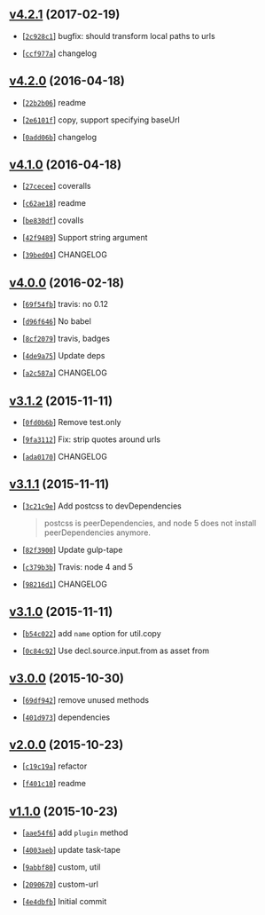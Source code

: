 <!-- f98b3ee 1487499733000 -->

## [v4.2.1](https://github.com/reducejs/postcss-custom-url/commit/f98b3ee) (2017-02-19)

* [[`2c928c1`](https://github.com/reducejs/postcss-custom-url/commit/2c928c1)] bugfix: should transform local paths to urls

* [[`ccf977a`](https://github.com/reducejs/postcss-custom-url/commit/ccf977a)] changelog

## [v4.2.0](https://github.com/reducejs/postcss-custom-url/commit/4cfed5e) (2016-04-18)

* [[`22b2b06`](https://github.com/reducejs/postcss-custom-url/commit/22b2b06)] readme

* [[`2e6101f`](https://github.com/reducejs/postcss-custom-url/commit/2e6101f)] copy, support specifying baseUrl

* [[`0add06b`](https://github.com/reducejs/postcss-custom-url/commit/0add06b)] changelog

## [v4.1.0](https://github.com/reducejs/postcss-custom-url/commit/5d24916) (2016-04-18)

* [[`27cecee`](https://github.com/reducejs/postcss-custom-url/commit/27cecee)] coveralls

* [[`c62ae18`](https://github.com/reducejs/postcss-custom-url/commit/c62ae18)] readme

* [[`be830df`](https://github.com/reducejs/postcss-custom-url/commit/be830df)] covalls

* [[`42f9489`](https://github.com/reducejs/postcss-custom-url/commit/42f9489)] Support string argument

* [[`39bed04`](https://github.com/reducejs/postcss-custom-url/commit/39bed04)] CHANGELOG

## [v4.0.0](https://github.com/reducejs/postcss-custom-url/commit/0390d2a) (2016-02-18)

* [[`69f54fb`](https://github.com/reducejs/postcss-custom-url/commit/69f54fb)] travis: no 0.12

* [[`d96f646`](https://github.com/reducejs/postcss-custom-url/commit/d96f646)] No babel

* [[`8cf2079`](https://github.com/reducejs/postcss-custom-url/commit/8cf2079)] travis, badges

* [[`4de9a75`](https://github.com/reducejs/postcss-custom-url/commit/4de9a75)] Update deps

* [[`a2c587a`](https://github.com/reducejs/postcss-custom-url/commit/a2c587a)] CHANGELOG

## [v3.1.2](https://github.com/reducejs/postcss-custom-url/commit/df68282) (2015-11-11)

* [[`0fd0b6b`](https://github.com/reducejs/postcss-custom-url/commit/0fd0b6b)] Remove test.only

* [[`9fa3112`](https://github.com/reducejs/postcss-custom-url/commit/9fa3112)] Fix: strip quotes around urls

* [[`ada0170`](https://github.com/reducejs/postcss-custom-url/commit/ada0170)] CHANGELOG

## [v3.1.1](https://github.com/reducejs/postcss-custom-url/commit/38d1b1b) (2015-11-11)

* [[`3c21c9e`](https://github.com/reducejs/postcss-custom-url/commit/3c21c9e)] Add postcss to devDependencies

    
    >postcss is peerDependencies, and node 5 does not install
    peerDependencies anymore.

* [[`82f3900`](https://github.com/reducejs/postcss-custom-url/commit/82f3900)] Update gulp-tape

* [[`c379b3b`](https://github.com/reducejs/postcss-custom-url/commit/c379b3b)] Travis: node 4 and 5

* [[`98216d1`](https://github.com/reducejs/postcss-custom-url/commit/98216d1)] CHANGELOG

## [v3.1.0](https://github.com/reducejs/postcss-custom-url/commit/5482e22) (2015-11-11)

* [[`b54c022`](https://github.com/reducejs/postcss-custom-url/commit/b54c022)] add `name` option for util.copy

* [[`0c84c92`](https://github.com/reducejs/postcss-custom-url/commit/0c84c92)] Use decl.source.input.from as asset from

## [v3.0.0](https://github.com/reducejs/postcss-custom-url/commit/86e4e31) (2015-10-30)

* [[`69df942`](https://github.com/reducejs/postcss-custom-url/commit/69df942)] remove unused methods

* [[`401d973`](https://github.com/reducejs/postcss-custom-url/commit/401d973)] dependencies

## [v2.0.0](https://github.com/reducejs/postcss-custom-url/commit/0b6dc83) (2015-10-23)

* [[`c19c19a`](https://github.com/reducejs/postcss-custom-url/commit/c19c19a)] refactor

* [[`f401c10`](https://github.com/reducejs/postcss-custom-url/commit/f401c10)] readme

## [v1.1.0](https://github.com/reducejs/postcss-custom-url/commit/75786d7) (2015-10-23)

* [[`aae54f6`](https://github.com/reducejs/postcss-custom-url/commit/aae54f6)] add `plugin` method

* [[`4003aeb`](https://github.com/reducejs/postcss-custom-url/commit/4003aeb)] update task-tape

* [[`9abbf80`](https://github.com/reducejs/postcss-custom-url/commit/9abbf80)] custom, util

* [[`2090670`](https://github.com/reducejs/postcss-custom-url/commit/2090670)] custom-url

* [[`4e4dbfb`](https://github.com/reducejs/postcss-custom-url/commit/4e4dbfb)] Initial commit

